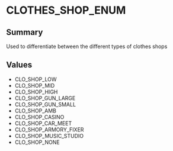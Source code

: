 # CLOTHES_SHOP_ENUM

## Summary
Used to differentiate between the different types of clothes shops

## Values
* CLO_SHOP_LOW
* CLO_SHOP_MID
* CLO_SHOP_HIGH
* CLO_SHOP_GUN_LARGE
* CLO_SHOP_GUN_SMALL
* CLO_SHOP_AMB
* CLO_SHOP_CASINO
* CLO_SHOP_CAR_MEET
* CLO_SHOP_ARMORY_FIXER
* CLO_SHOP_MUSIC_STUDIO
* CLO_SHOP_NONE